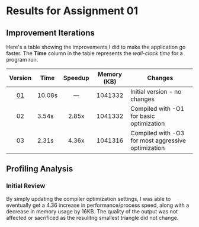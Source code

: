 # Results for Assignment 01

## Improvement Iterations

Here's a table showing the improvements I did to make the application go faster.  The **Time** column in the table represents the _wall-clock time_ for a program run.

| Version | Time | Speedup | Memory (KB) | Changes |
| :-----: | ---- | :-----: | :------: | ------- |
| [01](01.cpp) | 10.08s | &mdash; | 1041332 | Initial version - no changes |
| 02 | 3.54s | 2.85x | 1041332 | Compiled with -O1 for basic optimization |
| 03 | 2.31s | 4.36x | 1041316 | Compiled with -O3 for most aggressive optimization

## Profiling Analysis

### Initial Review

By simply updating the compiler optimization settings, I was able to eventually get a 4.36 increase in performance/process speed, along with a decrease in memory usage by 16KB. The quality of the output was not affected or sacrificed as the resulitng smallest triangle did not change.
